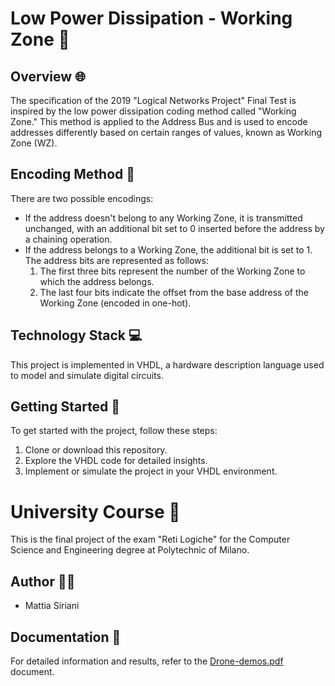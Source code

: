 # Low Power Dissipation - Working Zone 🚀

## Overview 🌐

The specification of the 2019 "Logical Networks Project" Final Test is inspired by the low power dissipation coding method called "Working Zone." This method is applied to the Address Bus and is used to encode addresses differently based on certain ranges of values, known as Working Zone (WZ).

## Encoding Method 🔢

There are two possible encodings:
- If the address doesn't belong to any Working Zone, it is transmitted unchanged, with an additional bit set to 0 inserted before the address by a chaining operation.
- If the address belongs to a Working Zone, the additional bit is set to 1. The address bits are represented as follows:
  1. The first three bits represent the number of the Working Zone to which the address belongs.
  2. The last four bits indicate the offset from the base address of the Working Zone (encoded in one-hot).

## Technology Stack 💻

This project is implemented in VHDL, a hardware description language used to model and simulate digital circuits.

## Getting Started 🚀

To get started with the project, follow these steps:
1. Clone or download this repository.
2. Explore the VHDL code for detailed insights.
3. Implement or simulate the project in your VHDL environment.

# University Course 📖

This is the final project of the exam "Reti Logiche" for the Computer Science and Engineering degree at Polytechnic of Milano.

## Author 👨‍🏫

- Mattia Siriani

## Documentation 📄

For detailed information and results, refer to the [Drone-demos.pdf](Drone_demos.pdf) document.
